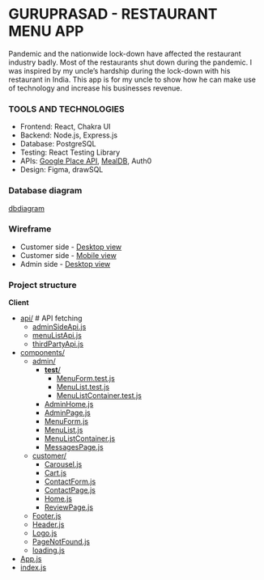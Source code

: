 # GURUPRASAD - RESTAURANT MENU APP

Pandemic and the nationwide lock-down have affected the restaurant industry badly. Most of the restaurants shut down during the pandemic. I was inspired by my uncle’s hardship during the lock-down with his restaurant in India. This app is for my uncle to show how he can make use of technology and increase his businesses revenue.

### TOOLS AND TECHNOLOGIES

- Frontend: React, Chakra UI
- Backend: Node.js, Express.js
- Database: PostgreSQL
- Testing: React Testing Library
- APIs: [Google Place API](https://developers.google.com/maps/documentation/places/web-service/details), [MealDB](https://www.themealdb.com/api.php), Auth0
- Design: Figma, drawSQL

### Database diagram

[dbdiagram](https://drawsql.app/teams/supriya-1/diagrams/restuarant)

### Wireframe

- Customer side - [Desktop view](https://www.figma.com/proto/cosyASpTYSsTqf9mcC6NeX/ClientSide?node-id=2%3A2&scaling=scale-down&page-id=0%3A1&starting-point-node-id=2%3A2)
- Customer side - [Mobile view](https://www.figma.com/proto/cosyASpTYSsTqf9mcC6NeX/ClientSide?node-id=75%3A3009&scaling=scale-down&page-id=66%3A1860&starting-point-node-id=75%3A3009)
- Admin side - [Desktop view](https://www.figma.com/proto/oBDf4ofFocDR4DiIbe4RVk/Admin?node-id=27%3A242&scaling=scale-down&page-id=0%3A1&starting-point-node-id=27%3A242)

### Project structure

**Client**

- [api/](./src/api) # API fetching
  - [adminSideApi.js](./src/api/adminSideApi.js)
  - [menuListApi.js](./src/api/menuListApi.js)
  - [thirdPartyApi.js](./src/api/thirdPartyApi.js)
- [components/](./src/components)
  - [admin/](./src/components/admin)
    - [**test**/](./src/components/admin/__test__)
      - [MenuForm.test.js](./src/components/admin/__test__/MenuForm.test.js)
      - [MenuList.test.js](./src/components/admin/__test__/MenuList.test.js)
      - [MenuListContainer.test.js](./src/components/admin/__test__/MenuListContainer.test.js)
    - [AdminHome.js](./src/components/admin/AdminHome.js)
    - [AdminPage.js](./src/components/admin/AdminPage.js)
    - [MenuForm.js](./src/components/admin/MenuForm.js)
    - [MenuList.js](./src/components/admin/MenuList.js)
    - [MenuListContainer.js](./src/components/admin/MenuListContainer.js)
    - [MessagesPage.js](./src/components/admin/MessagesPage.js)
  - [customer/](./src/components/customer)
    - [Carousel.js](./src/components/customer/Carousel.js)
    - [Cart.js](./src/components/customer/Cart.js)
    - [ContactForm.js](./src/components/customer/ContactForm.js)
    - [ContactPage.js](./src/components/customer/ContactPage.js)
    - [Home.js](./src/components/customer/Home.js)
    - [ReviewPage.js](./src/components/customer/ReviewPage.js)
  - [Footer.js](./src/components/Footer.js)
  - [Header.js](./src/components/Header.js)
  - [Logo.js](./src/components/Logo.js)
  - [PageNotFound.js](./src/components/PageNotFound.js)
  - [loading.js](./src/components/loading.js)
- [App.js](./src/App.js)
- [index.js](./src/index.js)
